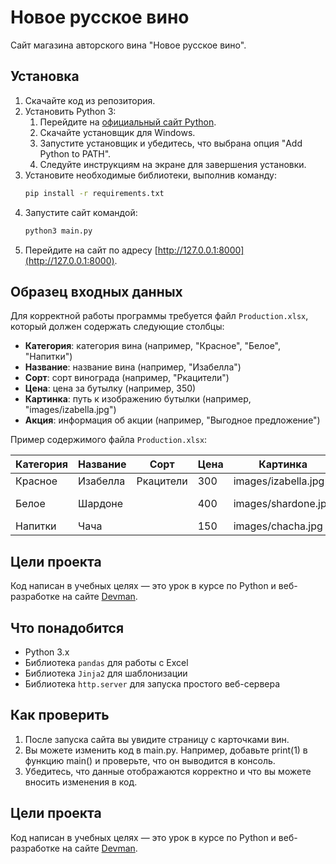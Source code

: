 # Новое русское вино

Сайт магазина авторского вина "Новое русское вино".

## Установка

1. Скачайте код из репозитория.
2. Установить Python 3:
     1. Перейдите на [официальный сайт Python](https://www.python.org/downloads/).
     2. Скачайте установщик для Windows.
     3. Запустите установщик и убедитесь, что выбрана опция "Add Python to PATH".
     4. Следуйте инструкциям на экране для завершения установки.
3. Установите необходимые библиотеки, выполнив команду:
   ```bash
   pip install -r requirements.txt
   ```
4. Запустите сайт командой:
   ```bash
   python3 main.py
   ```
5. Перейдите на сайт по адресу [http://127.0.0.1:8000](http://127.0.0.1:8000).

## Образец входных данных

Для корректной работы программы требуется файл `Production.xlsx`, который должен содержать следующие столбцы:

- **Категория**: категория вина (например, "Красное", "Белое", "Напитки")
- **Название**: название вина (например, "Изабелла")
- **Сорт**: сорт винограда (например, "Ркацители")
- **Цена**: цена за бутылку (например, 350)
- **Картинка**: путь к изображению бутылки (например, "images/izabella.jpg")
- **Акция**: информация об акции (например, "Выгодное предложение")

Пример содержимого файла `Production.xlsx`:

| Категория | Название   | Сорт         | Цена | Картинка               | Акция               |
|-----------|------------|--------------|------|------------------------|---------------------|
| Красное   | Изабелла  | Ркацители    | 300  | images/izabella.jpg    |                     |
| Белое     | Шардоне   |              | 400  | images/shardone.jpg    | Выгодное предложение |
| Напитки   | Чача       |              | 150  | images/chacha.jpg      |                     |

## Цели проекта

Код написан в учебных целях — это урок в курсе по Python и веб-разработке на сайте [Devman](https://dvmn.org).

## Что понадобится

- Python 3.x
- Библиотека `pandas` для работы с Excel
- Библиотека `Jinja2` для шаблонизации
- Библиотека `http.server` для запуска простого веб-сервера

## Как проверить
1. После запуска сайта вы увидите страницу с карточками вин.
2. Вы можете изменить код в main.py. Например, добавьте print(1) в функцию main() и проверьте, что он выводится в консоль.
3. Убедитесь, что данные отображаются корректно и что вы можете вносить изменения в код.

## Цели проекта

Код написан в учебных целях — это урок в курсе по Python и веб-разработке на сайте [Devman](https://dvmn.org).
